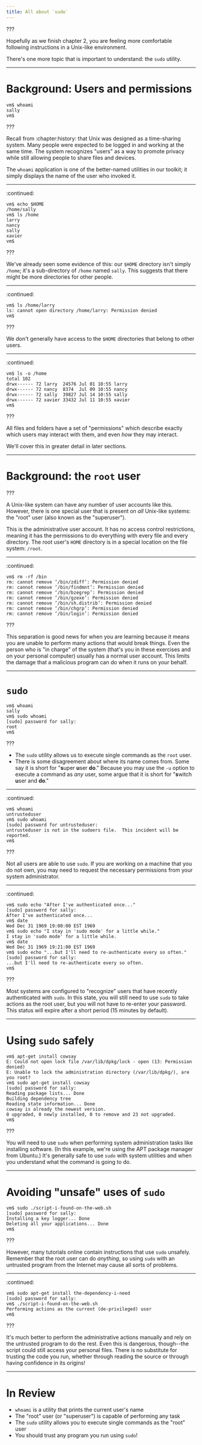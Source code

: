 ```yaml
---
title: All about `sudo`
---
```


???

Hopefully as we finish chapter 2, you are feeling more comfortable following
instructions in a Unix-like environment.

There's one more topic that is important to understand: the `sudo` utility.

---

# Background: Users and permissions

```
vm$ whoami
sally
vm$
```

???

Recall from :chapter:history: that Unix was designed as a time-sharing system.
Many people were expected to be logged in and working at the same time. The
system recognizes "users" as a way to promote privacy while still allowing
people to share files and devices.

The `whoami` application is one of the better-named utilities in our toolkit;
it simply displays the name of the user who invoked it.

---

:continued:

```
vm$ echo $HOME
/home/sally
vm$ ls /home
larry
nancy
sally
xavier
vm$
```

???

We've already seen some evidence of this: our `$HOME` directory isn't simply
`/home`; it's a sub-directory of `/home` named `sally`. This suggests that
there might be more directories for other people.

---

:continued:

```
vm$ ls /home/larry
ls: cannot open directory /home/larry: Permission denied
vm$
```

???

We don't generally have access to the `$HOME` directories that belong to other
users.

---

:continued:

```
vm$ ls -o /home
total 102
drwx------ 72 larry  24576 Jul 01 10:55 larry
drwx------ 72 nancy  8374  Jul 09 10:55 nancy
drwx------ 72 sally  39827 Jul 14 10:55 sally
drwx------ 72 xavier 33432 Jul 11 10:55 xavier
vm$
```

???

All files and folders have a set of "permissions" which describe exactly which
users may interact with them, and even *how* they may interact.

We'll cover this in greater detail in later sections.

---

# Background: the `root` user

???

A Unix-like system can have any number of user accounts like this. However,
there is one special user that is present on *all* Unix-like systems: the
"root" user (also known as the "superuser").

This is the administrative user account. It has no access control restrictions,
meaning it has the permissions to do everything with every file and every
directory. The root user's `HOME` directory is in a special location on the
file system: `/root`.

---

:continued:

```
vm$ rm -rf /bin
rm: cannot remove ‘/bin/zdiff’: Permission denied
rm: cannot remove ‘/bin/findmnt’: Permission denied
rm: cannot remove ‘/bin/bzegrep’: Permission denied
rm: cannot remove ‘/bin/gzexe’: Permission denied
rm: cannot remove ‘/bin/sh.distrib’: Permission denied
rm: cannot remove ‘/bin/chgrp’: Permission denied
rm: cannot remove ‘/bin/login’: Permission denied
```

???

This separation is good news for when you are learning because it means you are
unable to perform many actions that would break things. Even the person who is
"in charge" of the system (that's you in these exercises and on your personal
computer) usually has a normal user account. This limits the damage that a
malicious program can do when it runs on your behalf.

---

# `sudo`

```
vm$ whoami
sally
vm$ sudo whoami
[sudo] password for sally:
root
vm$
```

???

- The `sudo` utility allows us to execute single commands as the `root` user.
- There is some disagreement about where its name comes from. Some say it is
  short for "**s**uper **u**ser **do**." Because you may use the `-u` option to
  execute a command as *any* user, some argue that it is short for "**s**witch
  **u**ser and **do**."

---

:continued:

```
vm$ whoami
untrusteduser
vm$ sudo whoami
[sudo] password for untrusteduser:
untrusteduser is not in the sudoers file.  This incident will be reported.
vm$
```

???

Not all users are able to use `sudo`. If you are working on a machine that you
do not own, you may need to request the necessary permissions from your system
administrator.

---

:continued:

```
vm$ sudo echo "After I've authenticated once..."
[sudo] password for sally:
After I've authenticated once...
vm$ date
Wed Dec 31 1969 19:00:00 EST 1969
vm$ sudo echo "I stay in 'sudo mode' for a little while."
I stay in 'sudo mode' for a little while.
vm$ date
Wed Dec 31 1969 19:21:00 EST 1969
vm$ sudo echo "...but I'll need to re-authenticate every so often."
[sudo] password for sally:
...but I'll need to re-authenticate every so often.
vm$
```

???

Most systems are configured to "recognize" users that have recently
authenticated with `sudo`. In this state, you will still need to use `sudo` to
take actions as the root user, but you will not have to re-enter your password.
This status will expire after a short period (15 minutes by default).

---

# Using `sudo` safely

```
vm$ apt-get install cowsay
E: Could not open lock file /var/lib/dpkg/lock - open (13: Permission denied)
E: Unable to lock the administration directory (/var/lib/dpkg/), are you root?
vm$ sudo apt-get install cowsay
[sudo] password for sally: 
Reading package lists... Done
Building dependency tree       
Reading state information... Done
cowsay is already the newest version.
0 upgraded, 0 newly installed, 0 to remove and 23 not upgraded.
vm$
```

???

You will need to use `sudo` when performing system administration tasks like
installing software. (In this example, we're using the APT package manager from
Ubuntu.) It's generally safe to use `sudo` with system utilities and when you
understand what the command is going to do.

---

# Avoiding "unsafe" uses of `sudo`

```
vm$ sudo ./script-i-found-on-the-web.sh
[sudo] password for sally: 
Installing a key logger... Done
Deleting all your applications... Done
vm$
```

???

However, many tutorials online contain instructions that use `sudo` unsafely.
Remember that the root user can do *anything*, so using `sudo` with an
untrusted program from the Internet may cause all sorts of problems.

---

:continued:

```
vm$ sudo apt-get install the-dependency-i-need
[sudo] password for sally: 
vm$ ./script-i-found-on-the-web.sh
Performing actions as the current (de-privileged) user
vm$
```

???

It's much better to perform the administrative actions manually and rely on the
untrusted program to do the rest. Even this is dangerous, though--the script
could still access your personal files. There is no substitute for trusting the
code you run, whether through reading the source or through having confidence
in its origins!

---

# In Review

- `whoami` is a utility that prints the current user's name
- The "root" user (or "superuser") is capable of performing any task
- The `sudo` utility allows you to execute single commands as the "root" user
- You should trust any program you run using `sudo`!
